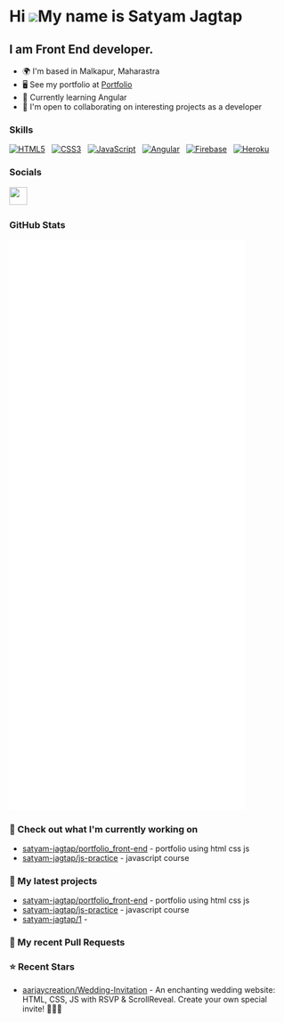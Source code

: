 Hi ![](https://user-images.githubusercontent.com/18350557/176309783-0785949b-9127-417c-8b55-ab5a4333674e.gif)My name is Satyam Jagtap
========================================================================================================================================

I am Front End developer.
--------------------------

*   🌍  I'm based in Malkapur, Maharastra
*   🖥️  See my portfolio at <a target="_blank" rel="noreferrer" href='https://aarjaycreation.com/'>Portfolio</a>
*   🧠  Currently learning Angular
*   🤝  I'm open to collaborating on interesting projects as a developer

### Skills

<p align="left">
<a href="https://developer.mozilla.org/en-US/docs/Glossary/HTML5" target="_blank" rel="noreferrer"><img src="https://raw.githubusercontent.com/danielcranney/readme-generator/main/public/icons/skills/html5-colored.svg" width="36" height="36" alt="HTML5" /></a> &nbsp;
<a href="https://www.w3.org/TR/CSS/#css" target="_blank" rel="noreferrer"><img src="https://raw.githubusercontent.com/danielcranney/readme-generator/main/public/icons/skills/css3-colored.svg" width="36" height="36" alt="CSS3" /></a> &nbsp;
 <a href="https://developer.mozilla.org/en-US/docs/Web/JavaScript" target="_blank" rel="noreferrer"><img src="https://raw.githubusercontent.com/danielcranney/readme-generator/main/public/icons/skills/javascript-colored.svg" width="36" height="36" alt="JavaScript" /></a> &nbsp;
<a href="https://angular.io/" target="_blank" rel="noreferrer"><img src="https://cdn.jsdelivr.net/gh/devicons/devicon/icons/angularjs/angularjs-original.svg" width="36" height="36" alt="Angular" /></a> &nbsp; 
<a href="https://firebase.google.com/community/learn" target="_blank" rel="noreferrer"><img src="https://cdn.jsdelivr.net/gh/devicons/devicon/icons/firebase/firebase-plain.svg" width="36" height="36" alt="Firebase" /></a> 
&nbsp; 
<a href="https://www.heroku.com/training-and-education" target="_blank" rel="noreferrer"><img src="https://cdn.jsdelivr.net/gh/devicons/devicon/icons/heroku/heroku-original.svg" width="36" height="36" alt="Heroku" /></a> 


### Socials

<p align="left"> <a href="https://www.linkedin.com/in/aarjaycreation/" target="_blank" rel="noreferrer"><img src="https://raw.githubusercontent.com/danielcranney/readme-generator/main/public/icons/socials/linkedin.svg" width="32" height="32" /></a> </p>


###

### GitHub Stats

<p align="left"><img src="https://raw.githubusercontent.com/satyam-jagtap/satyam-jagtap/main/github-metrics.svg" /></p>

### 👷 Check out what I'm currently working on

- [satyam-jagtap/portfolio_front-end](https://github.com/satyam-jagtap/portfolio_front-end) - portfolio using html css js
- [satyam-jagtap/js-practice](https://github.com/satyam-jagtap/js-practice) - javascript course
### 🌱 My latest projects

- [satyam-jagtap/portfolio_front-end](https://github.com/satyam-jagtap/portfolio_front-end) - portfolio using html css js
- [satyam-jagtap/js-practice](https://github.com/satyam-jagtap/js-practice) - javascript course
- [satyam-jagtap/1](https://github.com/satyam-jagtap/1) - 
### 🔨 My recent Pull Requests

### ⭐ Recent Stars

- [aarjaycreation/Wedding-Invitation](https://github.com/aarjaycreation/Wedding-Invitation) - An enchanting wedding website: HTML, CSS, JS with RSVP &amp; ScrollReveal. Create your own special invite! 💍💐💌


